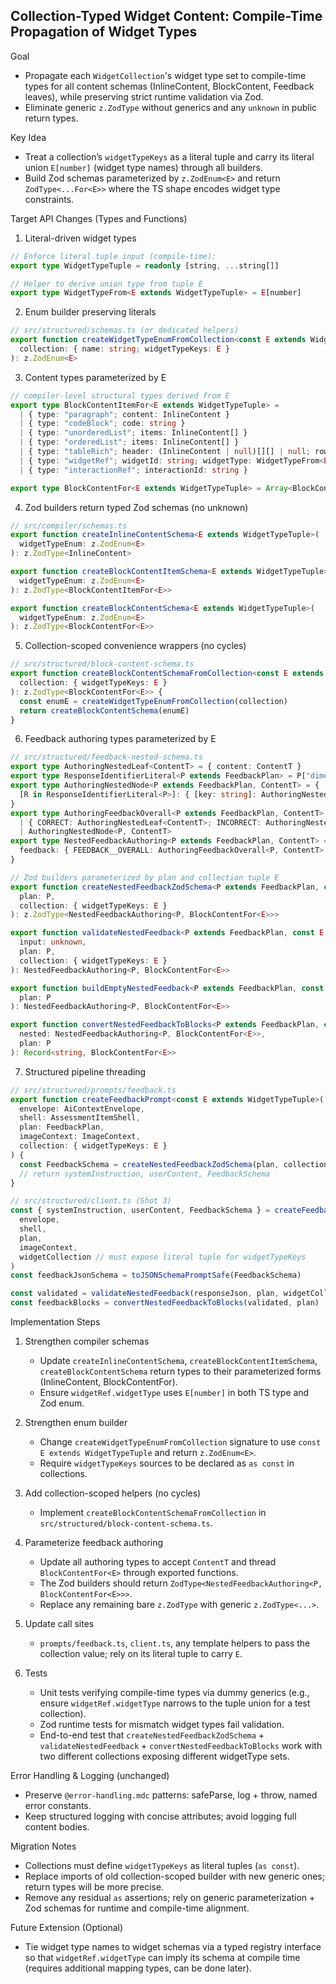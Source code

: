## Collection-Typed Widget Content: Compile-Time Propagation of Widget Types

Goal
- Propagate each `WidgetCollection`'s widget type set to compile-time types for all content schemas (InlineContent, BlockContent, Feedback leaves), while preserving strict runtime validation via Zod.
- Eliminate generic `z.ZodType` without generics and any `unknown` in public return types.

Key Idea
- Treat a collection’s `widgetTypeKeys` as a literal tuple and carry its literal union `E[number]` (widget type names) through all builders.
- Build Zod schemas parameterized by `z.ZodEnum<E>` and return `ZodType<...For<E>>` where the TS shape encodes widget type constraints.

Target API Changes (Types and Functions)
1) Literal-driven widget types
```ts
// Enforce literal tuple input (compile-time):
export type WidgetTypeTuple = readonly [string, ...string[]]

// Helper to derive union type from tuple E
export type WidgetTypeFrom<E extends WidgetTypeTuple> = E[number]
```

2) Enum builder preserving literals
```ts
// src/structured/schemas.ts (or dedicated helpers)
export function createWidgetTypeEnumFromCollection<const E extends WidgetTypeTuple>(
  collection: { name: string; widgetTypeKeys: E }
): z.ZodEnum<E>
```

3) Content types parameterized by E
```ts
// compiler-level structural types derived from E
export type BlockContentItemFor<E extends WidgetTypeTuple> =
  | { type: "paragraph"; content: InlineContent }
  | { type: "codeBlock"; code: string }
  | { type: "unorderedList"; items: InlineContent[] }
  | { type: "orderedList"; items: InlineContent[] }
  | { type: "tableRich"; header: (InlineContent | null)[][] | null; rows: (InlineContent | null)[][] }
  | { type: "widgetRef"; widgetId: string; widgetType: WidgetTypeFrom<E> }
  | { type: "interactionRef"; interactionId: string }

export type BlockContentFor<E extends WidgetTypeTuple> = Array<BlockContentItemFor<E>>
```

4) Zod builders return typed Zod schemas (no unknown)
```ts
// src/compiler/schemas.ts
export function createInlineContentSchema<E extends WidgetTypeTuple>(
  widgetTypeEnum: z.ZodEnum<E>
): z.ZodType<InlineContent>

export function createBlockContentItemSchema<E extends WidgetTypeTuple>(
  widgetTypeEnum: z.ZodEnum<E>
): z.ZodType<BlockContentItemFor<E>>

export function createBlockContentSchema<E extends WidgetTypeTuple>(
  widgetTypeEnum: z.ZodEnum<E>
): z.ZodType<BlockContentFor<E>>
```

5) Collection-scoped convenience wrappers (no cycles)
```ts
// src/structured/block-content-schema.ts
export function createBlockContentSchemaFromCollection<const E extends WidgetTypeTuple>(
  collection: { widgetTypeKeys: E }
): z.ZodType<BlockContentFor<E>> {
  const enumE = createWidgetTypeEnumFromCollection(collection)
  return createBlockContentSchema(enumE)
}
```

6) Feedback authoring types parameterized by E
```ts
// src/structured/feedback-nested-schema.ts
export type AuthoringNestedLeaf<ContentT> = { content: ContentT }
export type ResponseIdentifierLiteral<P extends FeedbackPlan> = P["dimensions"][number]["responseIdentifier"]
export type AuthoringNestedNode<P extends FeedbackPlan, ContentT> = {
  [R in ResponseIdentifierLiteral<P>]: { [key: string]: AuthoringNestedLeaf<ContentT> | AuthoringNestedNode<P, ContentT> }
}
export type AuthoringFeedbackOverall<P extends FeedbackPlan, ContentT> =
  | { CORRECT: AuthoringNestedLeaf<ContentT>; INCORRECT: AuthoringNestedLeaf<ContentT> }
  | AuthoringNestedNode<P, ContentT>
export type NestedFeedbackAuthoring<P extends FeedbackPlan, ContentT> = {
  feedback: { FEEDBACK__OVERALL: AuthoringFeedbackOverall<P, ContentT> }
}

// Zod builders parameterized by plan and collection tuple E
export function createNestedFeedbackZodSchema<P extends FeedbackPlan, const E extends WidgetTypeTuple>(
  plan: P,
  collection: { widgetTypeKeys: E }
): z.ZodType<NestedFeedbackAuthoring<P, BlockContentFor<E>>>

export function validateNestedFeedback<P extends FeedbackPlan, const E extends WidgetTypeTuple>(
  input: unknown,
  plan: P,
  collection: { widgetTypeKeys: E }
): NestedFeedbackAuthoring<P, BlockContentFor<E>>

export function buildEmptyNestedFeedback<P extends FeedbackPlan, const E extends WidgetTypeTuple>(
  plan: P
): NestedFeedbackAuthoring<P, BlockContentFor<E>>

export function convertNestedFeedbackToBlocks<P extends FeedbackPlan, const E extends WidgetTypeTuple>(
  nested: NestedFeedbackAuthoring<P, BlockContentFor<E>>,
  plan: P
): Record<string, BlockContentFor<E>>
```

7) Structured pipeline threading
```ts
// src/structured/prompts/feedback.ts
export function createFeedbackPrompt<const E extends WidgetTypeTuple>(
  envelope: AiContextEnvelope,
  shell: AssessmentItemShell,
  plan: FeedbackPlan,
  imageContext: ImageContext,
  collection: { widgetTypeKeys: E }
) {
  const FeedbackSchema = createNestedFeedbackZodSchema(plan, collection)
  // return systemInstruction, userContent, FeedbackSchema
}

// src/structured/client.ts (Shot 3)
const { systemInstruction, userContent, FeedbackSchema } = createFeedbackPrompt(
  envelope,
  shell,
  plan,
  imageContext,
  widgetCollection // must expose literal tuple for widgetTypeKeys
)
const feedbackJsonSchema = toJSONSchemaPromptSafe(FeedbackSchema)

const validated = validateNestedFeedback(responseJson, plan, widgetCollection)
const feedbackBlocks = convertNestedFeedbackToBlocks(validated, plan)
```

Implementation Steps
1) Strengthen compiler schemas
   - Update `createInlineContentSchema`, `createBlockContentItemSchema`, `createBlockContentSchema` return types to their parameterized forms (InlineContent, BlockContentFor<E>).
   - Ensure `widgetRef.widgetType` uses `E[number]` in both TS type and Zod enum.

2) Strengthen enum builder
   - Change `createWidgetTypeEnumFromCollection` signature to use `const E extends WidgetTypeTuple` and return `z.ZodEnum<E>`.
   - Require `widgetTypeKeys` sources to be declared as `as const` in collections.

3) Add collection-scoped helpers (no cycles)
   - Implement `createBlockContentSchemaFromCollection` in `src/structured/block-content-schema.ts`.

4) Parameterize feedback authoring
   - Update all authoring types to accept `ContentT` and thread `BlockContentFor<E>` through exported functions.
   - The Zod builders should return `ZodType<NestedFeedbackAuthoring<P, BlockContentFor<E>>>`.
   - Replace any remaining bare `z.ZodType` with generic `z.ZodType<...>`.

5) Update call sites
   - `prompts/feedback.ts`, `client.ts`, any template helpers to pass the collection value; rely on its literal tuple to carry `E`.

6) Tests
   - Unit tests verifying compile-time types via dummy generics (e.g., ensure `widgetRef.widgetType` narrows to the tuple union for a test collection).
   - Zod runtime tests for mismatch widget types fail validation.
   - End-to-end test that `createNestedFeedbackZodSchema` + `validateNestedFeedback` + `convertNestedFeedbackToBlocks` work with two different collections exposing different widgetType sets.

Error Handling & Logging (unchanged)
- Preserve `@error-handling.mdc` patterns: safeParse, log + throw, named error constants.
- Keep structured logging with concise attributes; avoid logging full content bodies.

Migration Notes
- Collections must define `widgetTypeKeys` as literal tuples (`as const`).
- Replace imports of old collection-scoped builder with new generic ones; return types will be more precise.
- Remove any residual `as` assertions; rely on generic parameterization + Zod schemas for runtime and compile-time alignment.

Future Extension (Optional)
- Tie widget type names to widget schemas via a typed registry interface so that `widgetRef.widgetType` can imply its schema at compile time (requires additional mapping types, can be done later).



